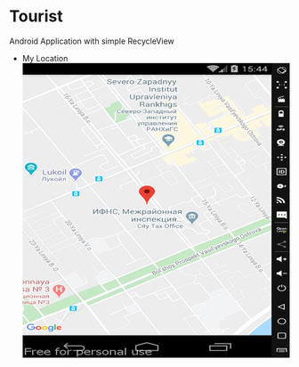 # Tourist

Android Application with simple RecycleView

- My Location
![alt text](https://github.com/PaulVoit/Tourist/blob/master/app/src/main/images/MyLocation.png "My Location")
